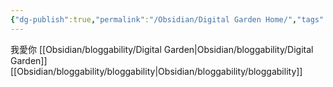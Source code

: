 ```yaml
---
{"dg-publish":true,"permalink":"/Obsidian/Digital Garden Home/","tags":["gardenEntry"],"created":"2023-03-19T23:34:44.590+08:00","updated":"2023-03-26T05:11:35.971+08:00"}
---
```


我愛你 [[Obsidian/bloggability/Digital Garden\|Obsidian/bloggability/Digital Garden]] [[Obsidian/bloggability/bloggability\|Obsidian/bloggability/bloggability]]